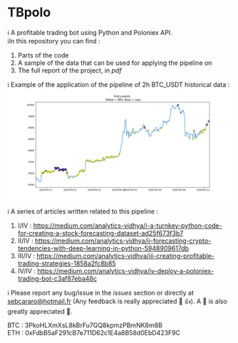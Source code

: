 # TBpolo
:information_source: A profitable trading bot using Python and Poloniex API. </br>
:information_source:In this repository you can find : </br>
1. Parts of the code
1. A sample of the data that can be used for applying the pipeline on
1. The full report of the project, in <i>pdf</i>

:information_source: Example of the application of the pipeline of 2h BTC_USDT historical data : </br>
![Illustrative image](img/Cover_Pic2.PNG)

:information_source: A series of articles written related to this pipeline : </br>
1. I/IV : https://medium.com/analytics-vidhya/i-a-turnkey-python-code-for-creating-a-stock-forecasting-dataset-ad25f673f3b7
1. II/IV : https://medium.com/analytics-vidhya/ii-forecasting-crypto-tendencies-with-deep-learning-in-python-5948909617db
1. III/IV : https://medium.com/analytics-vidhya/iii-creating-profitable-trading-strategies-1858a2fc8b85
1. IV/IV : https://medium.com/analytics-vidhya/iv-deploy-a-poloniex-trading-bot-c3af87eba48c

:information_source: Please report any bug/issue in the *issues* section or directly at sebcararo@hotmail.fr (Any feedback is really appreciated :speech_balloon: :+1:). A :star2: is also greatly appreciated :raised_hands:. </br>

BTC : 3PkoHLXmXsL8kBrFu7GQ8kpmzPBmNK6m8B </br>
ETH : 0xFdbB5aF291cB7e711D62c1E4a8B58d0EbD423F9C </br>
